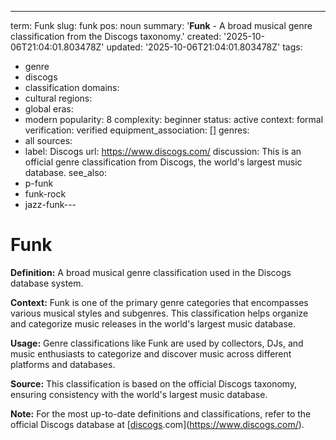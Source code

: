 ---
term: Funk
slug: funk
pos: noun
summary: '**Funk** - A broad musical genre classification from the Discogs taxonomy.'
created: '2025-10-06T21:04:01.803478Z'
updated: '2025-10-06T21:04:01.803478Z'
tags:
- genre
- discogs
- classification
domains:
- cultural
regions:
- global
eras:
- modern
popularity: 8
complexity: beginner
status: active
context: formal
verification: verified
equipment_association: []
genres:
- all
sources:
- label: Discogs
  url: https://www.discogs.com/
discussion: This is an official genre classification from Discogs, the world's largest
  music database.
see_also:
- p-funk
- funk-rock
- jazz-funk---

# Funk

**Definition:** A broad musical genre classification used in the Discogs database system.

**Context:** Funk is one of the primary genre categories that encompasses various musical styles and subgenres. This classification helps organize and categorize music releases in the world's largest music database.

**Usage:** Genre classifications like Funk are used by collectors, DJs, and music enthusiasts to categorize and discover music across different platforms and databases.

**Source:** This classification is based on the official Discogs taxonomy, ensuring consistency with the world's largest music database.

**Note:** For the most up-to-date definitions and classifications, refer to the official Discogs database at [[discogs](../d/discogs.md).com](https://www.discogs.com/).